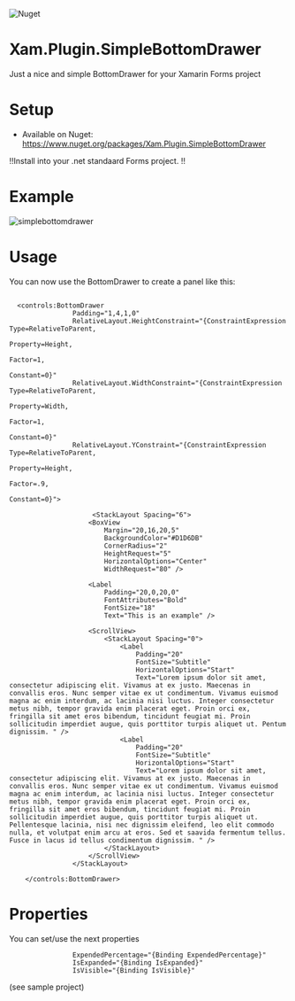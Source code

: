 ![Nuget](https://img.shields.io/nuget/v/Xam.Plugin.SimpleBottomDrawer)

# Xam.Plugin.SimpleBottomDrawer
Just a nice and simple BottomDrawer for your Xamarin Forms project 


# Setup
* Available on Nuget:
https://www.nuget.org/packages/Xam.Plugin.SimpleBottomDrawer

!!Install into your .net standaard Forms project. !!


# Example
![simplebottomdrawer](https://user-images.githubusercontent.com/14561640/71672219-a623a980-2d75-11ea-8377-0f5e272a9f3c.gif)



# Usage
You can now use the BottomDrawer to create a panel like this:

```

  <controls:BottomDrawer
                Padding="1,4,1,0"
                RelativeLayout.HeightConstraint="{ConstraintExpression Type=RelativeToParent,
                                                                       Property=Height,
                                                                       Factor=1,
                                                                       Constant=0}"
                RelativeLayout.WidthConstraint="{ConstraintExpression Type=RelativeToParent,
                                                                      Property=Width,
                                                                      Factor=1,
                                                                      Constant=0}"
                RelativeLayout.YConstraint="{ConstraintExpression Type=RelativeToParent,
                                                                  Property=Height,
                                                                  Factor=.9,
                                                                  Constant=0}">
																  
					 <StackLayout Spacing="6">
                    <BoxView
                        Margin="20,16,20,5"
                        BackgroundColor="#D1D6DB"
                        CornerRadius="2"
                        HeightRequest="5"
                        HorizontalOptions="Center"
                        WidthRequest="80" />

                    <Label
                        Padding="20,0,20,0"
                        FontAttributes="Bold"
                        FontSize="18"
                        Text="This is an example" />

                    <ScrollView>
                        <StackLayout Spacing="0">
                            <Label
                                Padding="20"
                                FontSize="Subtitle"
                                HorizontalOptions="Start"
                                Text="Lorem ipsum dolor sit amet, consectetur adipiscing elit. Vivamus at ex justo. Maecenas in convallis eros. Nunc semper vitae ex ut condimentum. Vivamus euismod magna ac enim interdum, ac lacinia nisi luctus. Integer consectetur metus nibh, tempor gravida enim placerat eget. Proin orci ex, fringilla sit amet eros bibendum, tincidunt feugiat mi. Proin sollicitudin imperdiet augue, quis porttitor turpis aliquet ut. Pentum dignissim. " />
                            <Label
                                Padding="20"
                                FontSize="Subtitle"
                                HorizontalOptions="Start"
                                Text="Lorem ipsum dolor sit amet, consectetur adipiscing elit. Vivamus at ex justo. Maecenas in convallis eros. Nunc semper vitae ex ut condimentum. Vivamus euismod magna ac enim interdum, ac lacinia nisi luctus. Integer consectetur metus nibh, tempor gravida enim placerat eget. Proin orci ex, fringilla sit amet eros bibendum, tincidunt feugiat mi. Proin sollicitudin imperdiet augue, quis porttitor turpis aliquet ut. Pellentesque lacinia, nisi nec dignissim eleifend, leo elit commodo nulla, et volutpat enim arcu at eros. Sed et saavida fermentum tellus.  Fusce in lacus id tellus condimentum dignissim. " />
                        </StackLayout>
                    </ScrollView>
                </StackLayout>
					
	</controls:BottomDrawer>

```



# Properties
You can set/use the next properties

```
                ExpendedPercentage="{Binding ExpendedPercentage}"
                IsExpanded="{Binding IsExpanded}"
                IsVisible="{Binding IsVisible}"

```

(see sample project)




